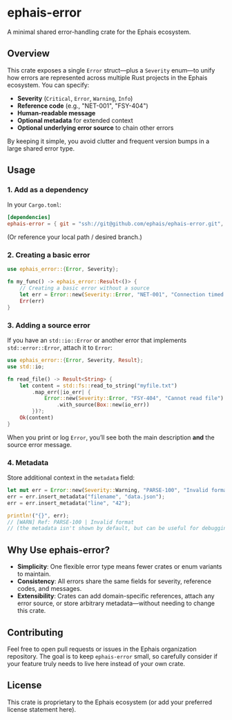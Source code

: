 # ephais-error

A minimal shared error-handling crate for the Ephais ecosystem.

## Overview

This crate exposes a single `Error` struct—plus a `Severity` enum—to unify how errors are represented across multiple Rust projects in the Ephais ecosystem. You can specify:

- **Severity** (`Critical`, `Error`, `Warning`, `Info`)
- **Reference code** (e.g., "NET-001", "FSY-404")
- **Human-readable message**
- **Optional metadata** for extended context
- **Optional underlying error source** to chain other errors

By keeping it simple, you avoid clutter and frequent version bumps in a large shared error type.

## Usage

### 1. Add as a dependency

In your `Cargo.toml`:

```toml
[dependencies]
ephais-error = { git = "ssh://git@github.com/ephais/ephais-error.git", tag = "v0.1.0" }
```

(Or reference your local path / desired branch.)

### 2. Creating a basic error

```rust
use ephais_error::{Error, Severity};

fn my_func() -> ephais_error::Result<()> {
    // Creating a basic error without a source
    let err = Error::new(Severity::Error, "NET-001", "Connection timed out");
    Err(err)
}
```

### 3. Adding a source error

If you have an `std::io::Error` or another error that implements `std::error::Error`, attach it to `Error`:

```rust
use ephais_error::{Error, Severity, Result};
use std::io;

fn read_file() -> Result<String> {
    let content = std::fs::read_to_string("myfile.txt")
        .map_err(|io_err| {
            Error::new(Severity::Error, "FSY-404", "Cannot read file")
                .with_source(Box::new(io_err))
        })?;
    Ok(content)
}
```

When you print or log `Error`, you’ll see both the main description **and** the source error message.

### 4. Metadata

Store additional context in the `metadata` field:

```rust
let mut err = Error::new(Severity::Warning, "PARSE-100", "Invalid format");
err = err.insert_metadata("filename", "data.json");
err = err.insert_metadata("line", "42");

println!("{}", err);
// [WARN] Ref: PARSE-100 | Invalid format
// (the metadata isn't shown by default, but can be useful for debugging or logging)
```

## Why Use ephais-error?

- **Simplicity**: One flexible error type means fewer crates or enum variants to maintain.
- **Consistency**: All errors share the same fields for severity, reference codes, and messages.
- **Extensibility**: Crates can add domain-specific references, attach any error source, or store arbitrary metadata—without needing to change this crate.

## Contributing

Feel free to open pull requests or issues in the Ephais organization repository. The goal is to keep `ephais-error` small, so carefully consider if your feature truly needs to live here instead of your own crate.

## License

This crate is proprietary to the Ephais ecosystem (or add your preferred license statement here).

